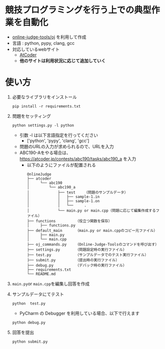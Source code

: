 # 競技プログラミングを行う上での典型作業を自動化
- [online-judge-tools/oj](https://github.com/online-judge-tools/oj) を利用して作成
- 言語 : python, pypy, clang, gcc
- 対応しているwebサイト
    - [AtCoder](https://atcoder.jp/home)
    - **他のサイトは利用状況に応じて追加していく**
      
# 使い方
1. 必要なライブラリをインストール
    ```
    pip install -r requirements.txt
    ```
   
2. 問題をセッティング
    ```
    python settings.py -l python
    ```
    - 引数 -l は以下言語指定を行ってください
      - ['python', 'pypy', 'clang', 'gcc']
    - 問題のURLの入力が求められるので、URLを入力
    - ABC190-Aをやる場合は、https://atcoder.jp/contests/abc190/tasks/abc190_a を入力
      - 以下のようにファイルが配置される
        ```
        OnlineJudge
        ├── atcoder
        │     └── abc190
        │         └── abc190_a
        │             ├── test    （問題のサンプルデータ）
        │             │   ├── sample-1.in      
        │             │   ├── sample-1.on      
        │             │   └──     .
        │             └── main.py or main.cpp（問題に応じて編集作成するファイル）
        ├── functions         （役立つ関数を保存）
        │     ├── functions.py
        ├── default_main      （main.py or main.cppのコピー元ファイル）
        │     ├── main.py
        │     └── main.cpp
        ├── oj_commands.py    （Online-Judge-Toolsのコマンドを呼び出す）
        ├── settings.py       （問題設定時の実行ファイル）
        ├── test.py           （サンプルデータでのテスト実行ファイル）
        ├── submit.py         （提出時の実行ファイル）
        ├── debug.py          （デバック時の実行ファイル）
        ├── requirements.txt
        └── README.md
        ```
    
3. `main.py`or `main.cpp`を編集し回答を作成 
   
4. サンプルデータにてテスト
    ```
    python  test.py
    ```
    - PyCharm の Debugger を利用している場合、以下で行えます
    ```
    python debug.py
    ```
   
5. 回答を提出
    ```
    python submit.py
    ```